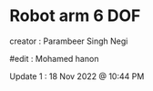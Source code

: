 # Robot arm 6 DOF 
creator : Parambeer Singh Negi

#edit : Mohamed hanon 

Update 1 : 18 Nov 2022 @ 10:44 PM
